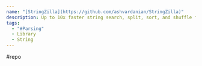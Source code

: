 ```yaml
---
name: "[StringZilla](https://github.com/ashvardanian/StringZilla)"
description: Up to 10x faster string search, split, sort, and shuffle for long strings and multi-gigabyte files in Python and C, leveraging SIMD with just a few lines of Arm Neon and x86 AVX2 & AVX-512 intrinsics.
tags:
  - "#Parsing"
  - Library
  - String
---
```

#repo